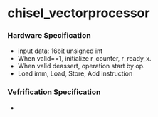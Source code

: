 # chisel_vectorprocessor


### Hardware Specification
* input data: 16bit unsigned int
* When valid==1, initialize r_counter, r_ready_x.
* When valid deassert, operation start by op.
* Load imm, Load, Store, Add instruction

### Vefrification Specification
* 
